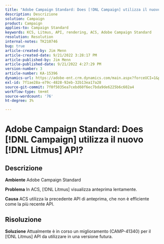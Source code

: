 ```yaml
---
title: "Adobe Campaign Standard: Does [!DNL Campaign] utilizza il nuovo [!DNL Litmus] API?"
description: Descrizione
solution: Campaign
product: Campaign
applies-to: Campaign Standard
keywords: KCS, Litmus, API, rendering, ACS, Adobe Campaign Standard
resolution: Resolution
internal-notes: TK210746
bug: true
article-created-by: Jim Menn
article-created-date: 9/21/2022 3:28:17 PM
article-published-by: Jim Menn
article-published-date: 9/21/2022 4:27:29 PM
version-number: 3
article-number: KA-15396
dynamics-url: https://adobe-ent.crm.dynamics.com/main.aspx?forceUCI=1&pagetype=entityrecord&etn=knowledgearticle&id=8c66a603-c239-ed11-9db1-0022480866ad
exl-id: 7f1ae28a-e79c-4828-92eb-32b13ea17a28
source-git-commit: 7f0f5035ea7cebd60f6ec7bda9de6225b6c602a4
workflow-type: tm+mt
source-wordcount: '76'
ht-degree: 3%

---
```


# Adobe Campaign Standard: Does [!DNL Campaign] utilizza il nuovo [!DNL Litmus] API?

## Descrizione


<b>Ambiente</b>
Adobe Campaign Standard

<b>Problema</b>
In ACS, [!DNL Litmus] visualizza anteprima lentamente.

<b>Causa</b>
ACS utilizza la precedente API di anteprima, che non è efficiente come la più recente API.


## Risoluzione


<b>Soluzione</b>
Attualmente è in corso un miglioramento (CAMP-41340) per il [!DNL Litmus] API da utilizzare in una versione futura.
